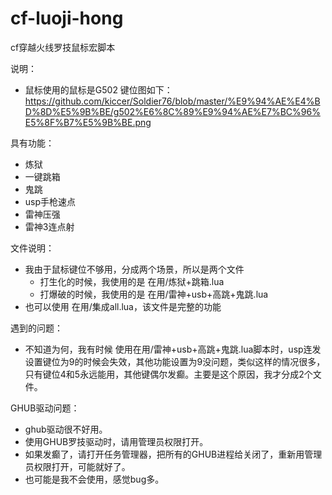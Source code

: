 # cf-luoji-hong
cf穿越火线罗技鼠标宏脚本

说明：
- 鼠标使用的鼠标是G502
键位图如下：
https://github.com/kiccer/Soldier76/blob/master/%E9%94%AE%E4%BD%8D%E5%9B%BE/g502%E6%8C%89%E9%94%AE%E7%BC%96%E5%8F%B7%E5%9B%BE.png



具有功能：

- 炼狱
- 一键跳箱
- 鬼跳
- usp手枪速点
- 雷神压强
- 雷神3连点射


文件说明：
- 我由于鼠标键位不够用，分成两个场景，所以是两个文件
    - 打生化的时候，我使用的是 在用/炼狱+跳箱.lua
    - 打爆破的时候，我使用的是 在用/雷神+usb+高跳+鬼跳.lua
- 也可以使用 在用/集成all.lua，该文件是完整的功能



遇到的问题：
- 不知道为何，我有时候 使用在用/雷神+usb+高跳+鬼跳.lua脚本时，usp连发设置键位为9的时候会失效，其他功能设置为9没问题，类似这样的情况很多，只有键位4和5永远能用，其他键偶尔发癫。主要是这个原因，我才分成2个文件。


GHUB驱动问题：
- ghub驱动很不好用。
- 使用GHUB罗技驱动时，请用管理员权限打开。
- 如果发癫了，请打开任务管理器，把所有的GHUB进程给关闭了，重新用管理员权限打开，可能就好了。
- 也可能是我不会使用，感觉bug多。

